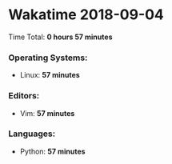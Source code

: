 # Wakatime 2018-09-04

Time Total: **0 hours 57 minutes**

### Operating Systems:
- Linux: **57 minutes** 

### Editors:
- Vim: **57 minutes** 

### Languages:
- Python: **57 minutes** 

